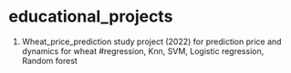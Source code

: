 # educational_projects
1. Wheat_price_prediction study project (2022) for prediction price and dynamics for wheat 
#regression, Knn, SVM, Logistic regression, Random forest
